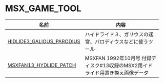 # MSX_GAME_TOOL

|名前|内容|
|---|---|
|[HIDLIDE3_GALIOUS_PARODIUS](HIDLIDE3_GALIOUS_PARODIUS)|ハイドライド３、ガリウスの迷宮、パロディウスなどに使うツール|
|[MSXFAN13_HYDLIDE_PATCH](MSXFAN13_HYDLIDE_PATCH)|MSXFAN 1992年10月号 付録ディスク#13収録のMSX2用イドライド用置き換え画像データ|

